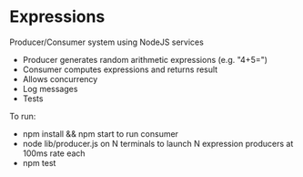 # Expressions

Producer/Consumer system using NodeJS services
- Producer generates random arithmetic expressions (e.g. "4+5=")
- Consumer computes expressions and returns result
- Allows concurrency
- Log messages
- Tests


To run:
- npm install && npm start to run consumer
- node lib/producer.js on N terminals to launch N expression producers at 100ms rate each
- npm test
